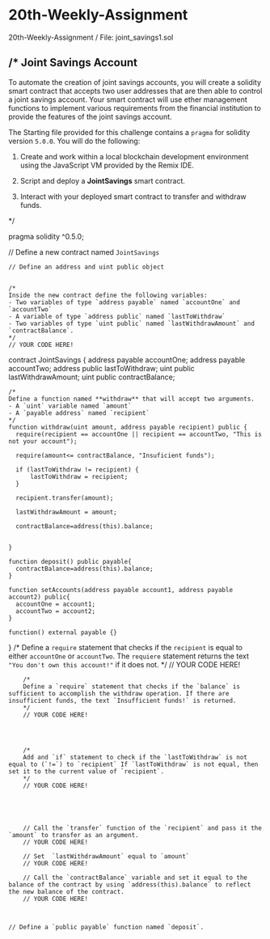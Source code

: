 # 20th-Weekly-Assignment
20th-Weekly-Assignment
/ File: joint_savings1.sol

/*
Joint Savings Account
---------------------

To automate the creation of joint savings accounts, you will create a solidity smart contract that accepts two user addresses that are then able to control a joint savings account. Your smart contract will use ether management functions to implement various requirements from the financial institution to provide the features of the joint savings account.

The Starting file provided for this challenge contains a `pragma` for solidity version `5.0.0`.
You will do the following:

1. Create and work within a local blockchain development environment using the JavaScript VM provided by the Remix IDE.

2. Script and deploy a **JointSavings** smart contract.

3. Interact with your deployed smart contract to transfer and withdraw funds.

*/

pragma solidity ^0.5.0;

// Define a new contract named `JointSavings`


    // Define an address and uint public object
    

    /*
    Inside the new contract define the following variables:
    - Two variables of type `address payable` named `accountOne` and `accountTwo`
    - A variable of type `address public` named `lastToWithdraw`
    - Two variables of type `uint public` named `lastWithdrawAmount` and `contractBalance`.
    */
    // YOUR CODE HERE!

contract JointSavings {
    address payable accountOne; 
    address payable accountTwo;
    address public lastToWithdraw;
    uint public lastWithdrawAmount;
    uint public contractBalance;
    

    /*
    Define a function named **withdraw** that will accept two arguments.
    - A `uint` variable named `amount`
    - A `payable address` named `recipient`
    */
    function withdraw(uint amount, address payable recipient) public {
      require(recipient == accountOne || recipient == accountTwo, "This is not your account");

      require(amount<= contractBalance, "Insuficient funds");

      if (lastToWithdraw != recipient) {
          lastToWithdraw = recipient;
      }

      recipient.transfer(amount);

      lastWithdrawAmount = amount;

      contractBalance=address(this).balance;
    

    }

    function deposit() public payable{
      contractBalance=address(this).balance;
    }

    function setAccounts(address payable account1, address payable account2) public{
      accountOne = account1;
      accountTwo = account2;
    }

    function() external payable {}
}
        /*
        Define a `require` statement that checks if the `recipient` is equal to either `accountOne` or `accountTwo`. The `requiere` statement returns the text `"You don't own this account!"` if it does not.
        */
        // YOUR CODE HERE!


    
        

        /*
        Define a `require` statement that checks if the `balance` is sufficient to accomplish the withdraw operation. If there are insufficient funds, the text `Insufficient funds!` is returned.
        */
        // YOUR CODE HERE!
        
      
       

        /*
        Add and `if` statement to check if the `lastToWithdraw` is not equal to (`!=`) to `recipient` If `lastToWithdraw` is not equal, then set it to the current value of `recipient`.
        */
        // YOUR CODE HERE!
        

    


        // Call the `transfer` function of the `recipient` and pass it the `amount` to transfer as an argument.
        // YOUR CODE HERE!
        
        // Set  `lastWithdrawAmount` equal to `amount`
        // YOUR CODE HERE!
        
        // Call the `contractBalance` variable and set it equal to the balance of the contract by using `address(this).balance` to reflect the new balance of the contract.
        // YOUR CODE HERE!
        
    

    // Define a `public payable` function named `deposit`.
    
